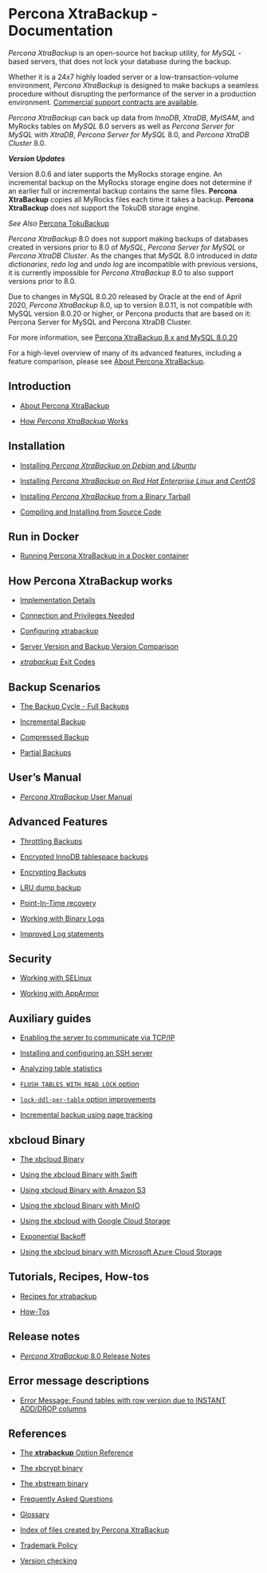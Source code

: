 
# Percona XtraBackup - Documentation

*Percona XtraBackup* is an open-source hot backup utility, for
*MySQL* - based servers, that does not lock your database during the
backup.

Whether it is a 24x7 highly loaded server or a low-transaction-volume
environment, *Percona XtraBackup* is designed to make backups a seamless
procedure without disrupting the performance of the server in a production
environment. [Commercial support contracts are available](http://www.percona.com/mysql-support/).

*Percona XtraBackup* can back up data from *InnoDB*, *XtraDB*,
*MyISAM*, and MyRocks tables on *MySQL* 8.0 servers as well as *Percona Server for MySQL*
with *XtraDB*, *Percona Server for MySQL* 8.0, and *Percona XtraDB Cluster* 8.0.

**_Version Updates_**

Version 8.0.6 and later supports the MyRocks storage engine. 
An incremental backup on the MyRocks storage engine does not 
determine if an earlier full or incremental backup 
contains the same files. **Percona XtraBackup** copies all 
MyRocks files each time it takes a backup.
**Percona 
XtraBackup** does not support the TokuDB storage engine. 

_See Also_ [Percona TokuBackup](https://docs.percona.com/percona-server/latest/tokudb/toku_backup.html) 

*Percona XtraBackup* 8.0 does not support making backups of databases
created in versions prior to 8.0 of *MySQL*, *Percona Server for MySQL* or
*Percona XtraDB Cluster*. As the changes that *MySQL* 8.0 introduced
in *data dictionaries*, *redo log* and *undo log* are incompatible
with previous versions, it is currently impossible for *Percona XtraBackup* 8.0 to also support versions prior to 8.0.

Due to changes in MySQL 8.0.20 released by Oracle at the end of April 2020,
*Percona XtraBackup* 8.0, up to version 8.0.11, is not compatible with MySQL version 8.0.20 or
higher, or Percona products that are based on it: Percona Server for MySQL and
Percona XtraDB Cluster.

For more information, see [Percona XtraBackup 8.x and MySQL 8.0.20](https://www.percona.com/blog/2020/04/28/percona-xtrabackup-8-x-and-mysql-8-0-20/)

For a high-level overview of many of its advanced features, including
a feature comparison, please see [About Percona XtraBackup](intro.md).

## Introduction


* [About Percona XtraBackup](intro.md)


* [How *Percona XtraBackup* Works](how_xtrabackup_works.md)


## Installation


* [Installing *Percona XtraBackup* on *Debian* and *Ubuntu*](installation/apt_repo.md)


* [Installing *Percona XtraBackup* on *Red Hat Enterprise Linux* and *CentOS*](installation/yum_repo.md)


* [Installing *Percona XtraBackup* from a Binary Tarball](installation/binary-tarball.md)


* [Compiling and Installing from Source Code](installation/compiling_xtrabackup.md)


## Run in Docker


* [Running Percona XtraBackup in a Docker container](installation/docker.md)


## How Percona XtraBackup works


* [Implementation Details](xtrabackup_bin/implementation_details.md)


* [Connection and Privileges Needed](using_xtrabackup/privileges.md)


* [Configuring xtrabackup](using_xtrabackup/configuring.md)


* [Server Version and Backup Version Comparison](using_xtrabackup/comparison.md)


* [*xtrabackup* Exit Codes](xtrabackup_bin/xtrabackup_exit_codes.md)


## Backup Scenarios


* [The Backup Cycle - Full Backups](backup_scenarios/full_backup.md)


* [Incremental Backup](backup_scenarios/incremental_backup.md)


* [Compressed Backup](backup_scenarios/compressed_backup.md)


* [Partial Backups](xtrabackup_bin/partial_backups.md)


## User’s Manual


* [*Percona XtraBackup* User Manual](manual.md)


## Advanced Features


* [Throttling Backups](advanced/throttling_backups.md)


* [Encrypted InnoDB tablespace backups](advanced/encrypted_innodb_tablespace_backups.md)


* [Encrypting Backups](xtrabackup_bin/backup.encrypting.md)


* [LRU dump backup](xtrabackup_bin/lru_dump.md)


* [Point-In-Time recovery](xtrabackup_bin/point-in-time-recovery.md)


* [Working with Binary Logs](xtrabackup_bin/working_with_binary_logs.md)


* [Improved Log statements](advanced/log_enhancements.md)


## Security


* [Working with SELinux](security/pxb-selinux.md)


* [Working with AppArmor](security/pxb-apparmor.md)


## Auxiliary guides


* [Enabling the server to communicate via TCP/IP](howtos/enabling_tcp.md)


* [Installing and configuring an SSH server](howtos/ssh_server.md)


* [Analyzing table statistics](xtrabackup_bin/analyzing_table_statistics.md)


* [`FLUSH TABLES WITH READ LOCK` option](xtrabackup_bin/flush-tables-with-read-lock.md)


* [`lock-ddl-per-table` option improvements](advanced/locks.md)


* [Incremental backup using page tracking](advanced/page_tracking.md)


## xbcloud Binary


* [The xbcloud Binary](xbcloud/xbcloud.md)


* [Using the xbcloud Binary with Swift](xbcloud/xbcloud_swift.md)


* [Using xbcloud Binary with Amazon S3](xbcloud/xbcloud_s3.md)


* [Using the xbcloud Binary with MinIO](xbcloud/xbcloud_minio.md)


* [Using the xbcloud with Google Cloud Storage](xbcloud/xbcloud_gcs.md)


* [Exponential Backoff](xbcloud/xbcloud_exbackoff.md)


* [Using the xbcloud binary with Microsoft Azure Cloud Storage](xbcloud/xbcloud_azure.md)


## Tutorials, Recipes, How-tos

* [Recipes for xtrabackup](how-tos.md#recipes-xbk)


* [How-Tos](how-tos.md#howtos)

## Release notes

* [*Percona XtraBackup* 8.0 Release Notes](release-notes.md)

## Error message descriptions

* [Error Message: Found tables with row version due to INSTANT ADD/DROP columns](em/instant.md)

## References

* [The **xtrabackup** Option Reference](xtrabackup_bin/xbk_option_reference.md)


* [The xbcrypt binary](xbcrypt/xbcrypt.md)


* [The xbstream binary](xbstream/xbstream.md)


* [Frequently Asked Questions](faq.md)


* [Glossary](glossary.md)


* [Index of files created by Percona XtraBackup](xtrabackup-files.md)


* [Trademark Policy](trademark-policy.md)


* [Version checking](version-check.md)


